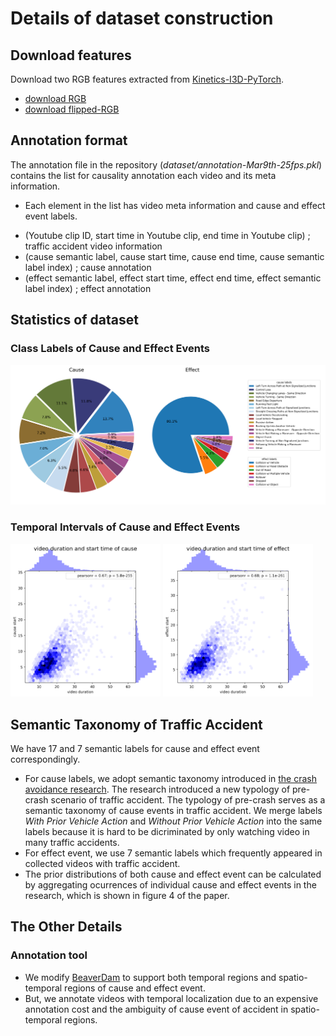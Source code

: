 # Details of dataset construction

## Download features
Download two RGB features extracted from [Kinetics-I3D-PyTorch](https://github.com/rimchang/kinetics-i3d-Pytorch).
- [download RGB](https://www.dropbox.com/s/s3b7r4cpbr6uqd5/i3d-rgb-fps25-Mar9th.pt?dl=0)
- [download flipped-RGB](https://www.dropbox.com/s/0kiikl2yjco0xvn/i3d-rgb-flip-fps25-Mar9th.pt?dl=0)

## Annotation format
The annotation file in the repository (*dataset/annotation-Mar9th-25fps.pkl*) contains the list for causality annotation each video and its meta information.

* Each element in the list has video meta information and cause and effect event labels.
- (Youtube clip ID, start time in Youtube clip, end time in Youtube clip) ; traffic accident video information
- (cause semantic label, cause start time, cause end time, cause semantic label index) ; cause annotation
- (effect semantic label, effect start time, effect end time, effect semantic label index) ; effect annotation

## Statistics of dataset
### Class Labels of Cause and Effect Events
<img width="540px" src="../figures/labels.png">

### Temporal Intervals of Cause and Effect Events
<img width="240px" src="../figures/cause_duration.png">
<img width="240px" src="../figures/effect_duration.png">

## Semantic Taxonomy of Traffic Accident
We have 17 and 7 semantic labels for cause and effect event correspondingly.

- For cause labels, we adopt semantic taxonomy introduced in [the crash avoidance research](https://rosap.ntl.bts.gov/view/dot/6281). The research introduced a new typology of pre-crash scenario of traffic accident. The typology of pre-crash serves as a semantic taxonomy of cause events in traffic accident. We merge labels *With Prior Vehicle Action* and *Without Prior Vehicle Action* into the same labels because it is hard to be dicriminated by only watching video in many traffic accidents.
- For effect event, we use 7 semantic labels which frequently appeared in collected videos with traffic accident.
- The prior distributions of both cause and effect event can be calculated by aggregating ocurrences of individual cause and effect events in the research, which is shown in figure 4 of the paper.



## The Other Details
### Annotation tool
- We modify [BeaverDam](https://github.com/antingshen/BeaverDam) to support both temporal regions and spatio-temporal regions of cause and effect event.
- But, we annotate videos with temporal localization due to an expensive annotation cost and the ambiguity of cause event of accident in spatio-temporal regions.
